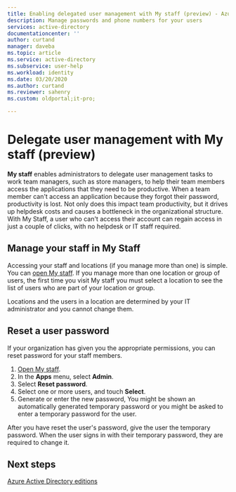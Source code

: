 ```yaml
---
title: Enabling delegated user management with My staff (preview) - Azure AD | Microsoft Docs
description: Manage passwords and phone numbers for your users
services: active-directory
documentationcenter: ''
author: curtand
manager: daveba
ms.topic: article
ms.service: active-directory
ms.subservice: user-help
ms.workload: identity
ms.date: 03/20/2020
ms.author: curtand
ms.reviewer: sahenry
ms.custom: oldportal;it-pro;

---
```

# Delegate user management with My staff (preview)

**My staff** enables administrators to delegate user management tasks to work team managers, such as store managers, to help their team members access the applications that they need to be productive. When a team member can't access an application because they forgot their password, productivity is lost. Not only does this impact team productivity, but it drives up helpdesk costs and causes a bottleneck in the organizational structure.  With My Staff, a user who can't access their account can regain access in just a couple of clicks, with no helpdesk or IT staff required.

## Manage your staff in My Staff

Accessing your staff and locations (if you manage more than one) is simple. You can [open My staff](https://aka.ms/mystaff). If you manage more than one location or group of users, the first time you visit My staff you must select a location to see the list of users who are part of your location or group.

Locations and the users in a location are determined by your IT administrator and you cannot change them.

## Reset a user password

If your organization has given you the appropriate permissions, you can reset password for your staff members.

1. [Open My staff](https://aka.ms/mystaff).
1. In the **Apps** menu, select **Admin**.
1. Select **Reset password**.
1. Select one or more users, and touch **Select**.
1. Generate or enter the new password, 
You might be shown an automatically generated temporary password or you might be asked to enter a temporary password for the user.

After you have reset the user's password, give the user the temporary password. When the user signs in with their temporary password, they are required to change it.

<!-- ## Manage a user's phone number (coming soon)

If your organization has given you the appropriate permissions, you can manage phone numbers for your staff members. To do this, first select a user.

If the user doesn't have a phone number set up, choose the plus icon to add a phone number for them. Once you set up a phone number for a user, they can use it to sign in with SMS, perform two-step verification, or reset their password on their own, depending on your organization's settings.

If the user has a phone number and needs to change it, choose the pencil icon and enter their new number.

If the user no longer has the phone number that was set up for them, choose the trashcan icon.
-->

## Next steps

[Azure Active Directory editions](../fundamentals/active-directory-whatis.md)
